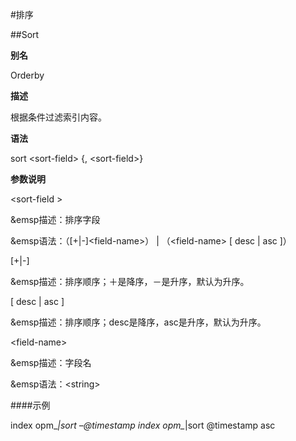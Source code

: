 #排序

##Sort

**别名**

Orderby

**描述**

根据条件过滤索引内容。

**语法**

sort &lt;sort-field&gt; {, &lt;sort-field&gt;}

**参数说明**

&lt;sort-field &gt;

&emsp描述：排序字段

&emsp语法：（[+|-]&lt;field-name&gt;） | （&lt;field-name&gt; [ desc | asc ]）

[+|-]

&emsp描述：排序顺序；＋是降序，－是升序，默认为升序。

[ desc | asc ]

&emsp描述：排序顺序；desc是降序，asc是升序，默认为升序。 

&lt;field-name&gt;

&emsp描述：字段名

&emsp语法：&lt;string&gt;

####示例

index opm_*|sort –@timestamp 
index opm_*|sort @timestamp asc

